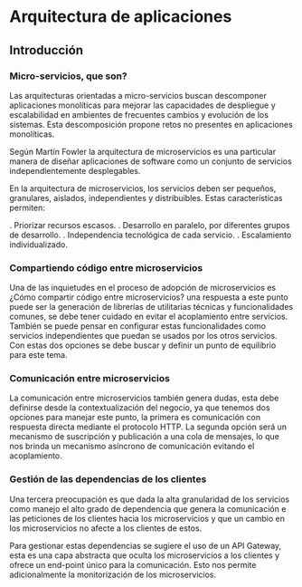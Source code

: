 # Arquitectura de aplicaciones

## Introducción

### Micro-servicios, que son?
Las arquitecturas orientadas a micro-servicios buscan descomponer aplicaciones monolíticas para mejorar las capacidades de despliegue y escalabilidad  en ambientes de frecuentes cambios y evolución de los sistemas. Esta descomposición propone retos no presentes en aplicaciones monolíticas.

Según Martín Fowler la arquitectura de microservicios es una particular manera de diseñar aplicaciones de software como un conjunto de servicios independientemente desplegables.  

En la arquitectura de microservicios, los servicios deben ser pequeños, granulares, aislados, independientes y distribuibles. Estas características permiten:

. Priorizar recursos escasos.
. Desarrollo en paralelo, por diferentes grupos de desarrollo.
. Independencia tecnológica de cada servicio.
. Escalamiento individualizado.

### Compartiendo código entre microservicios
Una de las inquietudes en el proceso de adopción de microservicios es ¿Cómo compartir código entre microservicios? una respuesta a este punto puede ser la generación de librerías de utilitarias técnicas y funcionalidades comunes, se debe tener cuidado en evitar el acoplamiento entre servicios. También se puede pensar en configurar estas funcionalidades como servicios independientes que puedan se usados por los otros servicios. Con estas dos opciones se debe buscar y definir un punto de equilibrio para este tema.

### Comunicación entre microservicios
La comunicación entre microservicios también genera dudas, esta debe definirse desde la contextualización del negocio, ya que tenemos dos opciones para manejar este punto, la primera es comunicación con respuesta directa mediante el protocolo HTTP. La segunda opción será un mecanismo de suscripción y publicación a una cola de mensajes, lo que nos brinda un mecanismo asíncrono de comunicación evitando el acoplamiento.

### Gestión de las dependencias de los clientes
Una tercera preocupación es que dada la alta granularidad de los servicios como manejo el alto grado de dependencia que genera la comunicación e las peticiones de los clientes hacia los microservicios y que un cambio en los microservicios no afecte a los clientes de estos.

Para gestionar estas dependencias se sugiere el uso de un API Gateway, esta es una capa abstracta que oculta los microservicios a los clientes y ofrece un end-point único para la comunicación. Esto nos permite adicionalmente la monitorización de los microservicios.
